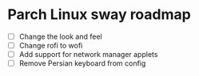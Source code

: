 # Parch Linux sway roadmap

- [ ] Change the look and feel
- [ ] Change rofi to wofi
- [ ] Add support for network manager applets
- [ ] Remove Persian keyboard from config